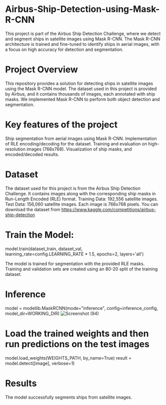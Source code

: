 # Airbus-Ship-Detection-using-Mask-R-CNN
This project is part of the Airbus Ship Detection Challenge, where we detect and segment ships in satellite images using Mask R-CNN. The Mask R-CNN architecture is trained and fine-tuned to identify ships in aerial images, with a focus on high accuracy for detection and segmentation.
# Project Overview
This repository provides a solution for detecting ships in satellite images using the Mask R-CNN model. The dataset used in this project is provided by Airbus, and it contains thousands of images, each annotated with ship masks. We implemented Mask R-CNN to perform both object detection and segmentation.
# Key features of the project
Ship segmentation from aerial images using Mask R-CNN.
Implementation of RLE encoding/decoding for the dataset.
Training and evaluation on high-resolution images (768x768).
Visualization of ship masks, and encoded/decoded results.
# Dataset
The dataset used for this project is from the Airbus Ship Detection Challenge. It contains images along with the corresponding ship masks in Run-Length Encoded (RLE) format.
Training Data: 192,556 satellite images.
Test Data: 156,060 satellite images.
Each image is 768x768 pixels.
You can download the dataset from https://www.kaggle.com/competitions/airbus-ship-detection
# Train the Model:
model.train(dataset_train, dataset_val, learning_rate=config.LEARNING_RATE * 1.5, epochs=2, layers='all')

The model is trained for segmentation with the provided RLE masks. Training and validation sets are created using an 80-20 split of the training dataset.
# Inference
model = modellib.MaskRCNN(mode="inference", config=inference_config, model_dir=WORKING_DIR)
![Screenshot (94)](https://github.com/user-attachments/assets/0add28b3-2417-41d3-b367-5e1903df6f26)

# Load the trained weights and then run predictions on the test images
model.load_weights(WEIGHTS_PATH, by_name=True)
result = model.detect([image], verbose=1)
# Results
The model successfully segments ships from satellite images. 
